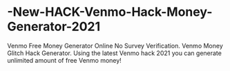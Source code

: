 # -New-HACK-Venmo-Hack-Money-Generator-2021
Venmo Free Money Generator Online No Survey Verification. Venmo Money Glitch Hack Generator. Using the latest Venmo hack 2021 you can generate unlimited amount of free Venmo money! 
